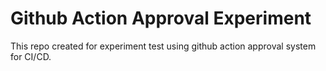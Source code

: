 # Github Action Approval Experiment #
This repo created for experiment test using github action approval system for CI/CD.